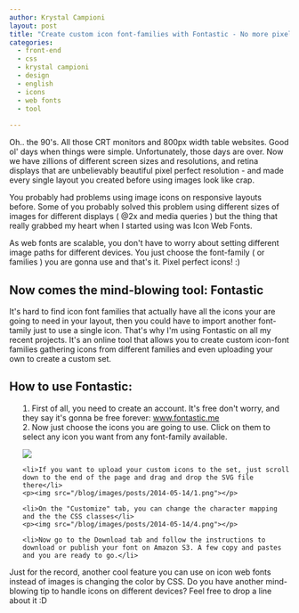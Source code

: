 ```yaml
---
author: Krystal Campioni
layout: post
title: "Create custom icon font-families with Fontastic - No more pixelated icons on retina displays"
categories:
  - front-end
  - css
  - krystal campioni
  - design
  - english
  - icons
  - web fonts
  - tool
  
---
```


Oh.. the 90's. All those CRT monitors and 800px width table websites. Good ol' days when things were simple. Unfortunately, those days are over. Now we have zillions of different screen sizes and resolutions, and retina displays that are unbelievably beautiful pixel perfect resolution - and made every single layout you created before using images look like crap.

You probably had problems using image icons on responsive layouts before. Some of you probably solved this problem using different sizes of images for different displays ( @2x and media queries ) but the thing that really grabbed my heart when I started using was Icon Web Fonts.
<!--more-->
As web fonts are scalable, you don't have to worry about setting different image paths for different devices. You just choose the font-family ( or families ) you are gonna use and that's it. Pixel perfect icons! :)

<h2>Now comes the mind-blowing tool: Fontastic</h2>

It's hard to find icon font families that actually have all the icons your are going to need in your layout, then you could have to import  another  font-tamily just to use a single icon. That's why I'm using Fontastic on all my recent projects. It's an online tool that allows you to create custom icon-font families gathering icons from different families and even uploading your own to create a custom set. 

<h2>How to use Fontastic:</h2> 

<ul style="list-style: decimal inside">
    <li>First of all, you need to create an account. It's free don't worry, and they say it's gonna be free forever: <a href="http://fontastic.me/" target="_blank">www.fontastic.me</a></li>
    <li>Now just choose the icons you are going to use. Click on them to select any icon you want from any font-family available.    </li>
    <p><img src="/blog/images/posts/2014-05-14/0.png"></p>

    <li>If you want to upload your custom icons to the set, just scroll down to the end of the page and drag and drop the SVG file there</li>
    <p><img src="/blog/images/posts/2014-05-14/1.png"></p>
    
    <li>On the "Customize" tab, you can change the character mapping and the the CSS classes</li>
    <p><img src="/blog/images/posts/2014-05-14/4.png"></p>
    
    <li>Now go to the Download tab and follow the instructions to download or publish your font on Amazon S3. A few copy and pastes and you are ready to go.</li>
</ul>

Just for the record, another cool feature you can use on icon web fonts instead of images is changing the color by CSS. Do you have another mind-blowing tip to handle icons on different devices? Feel free to drop a line about it :D



